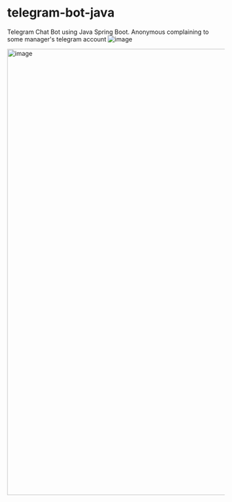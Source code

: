 # telegram-bot-java
Telegram Chat Bot using Java Spring Boot. Anonymous complaining to some manager's telegram account
![image](https://github.com/timrooter/telegram-bot-java/assets/146642629/7b44685c-dbfd-45fc-acaa-0fcb6d241106)

<img width="1034" alt="image" src="https://github.com/timrooter/telegram-bot-java/assets/146642629/2db739c1-5f16-401a-a2d6-89a2c14d9c87">
